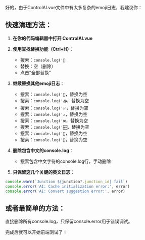 好的，由于ControlAI.vue文件中有太多复杂的emoji日志，我建议你：

## 快速清理方法：

1. **在你的代码编辑器中打开 ControlAI.vue**

2. **使用查找替换功能（Ctrl+H）**：
   - 搜索：`console.log('🔄`
   - 替换：空（删除）
   - 点击"全部替换"

3. **继续替换其他emoji日志**：
   - 搜索：`console.log('📨`，替换为空
   - 搜索：`console.log('📥`，替换为空
   - 搜索：`console.log('✅`，替换为空
   - 搜索：`console.log('⚠️`，替换为空
   - 搜索：`console.log('❌`，替换为空
   - 搜索：`console.log('🆕`，替换为空
   - 搜索：`console.log('🚀`，替换为空
   - 搜索：`console.log('🏦`，替换为空

4. **删除包含中文的console.log**：
   - 搜索包含中文字符的console.log行，手动删除

5. **只保留这几个关键的英文日志**：
```javascript
console.warn(`Junction ${junction?.junction_id} fail`)
console.error('AI: Cache initialization error:', error)
console.error('AI: Convert suggestion error:', error)
```

## 或者最简单的方法：
直接删除所有console.log，只保留console.error用于错误调试。

完成后就可以开始前端测试了！
